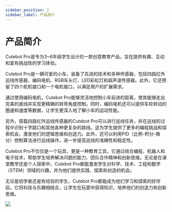 ```yaml
---
sidebar_position: 2
sidebar_label: 产品简介
---
```


# 产品简介

Cutebot Pro是专为3~6年级学生设计的一款创意教育产品，旨在提供有趣、互动和富有挑战性的学习体验。

Cutebot Pro是一辆可爱的小车，装备了先进的技术和多种传感器，包括四路红外巡线传感器、编码电机、RGB车头灯、LED彩虹灯和超声波传感器。此外，它还预留了四个舵机接口和一个电机接口，以满足用户的扩展需求。

通过使用编码电机，Cutebot Pro能够灵活地控制小车前进的距离，使其能够走出完美的直线并实现更精确的转弯角度控制。同时，编码电机还可以提供车轮转动的圈速和速度等数据，让学生更深入地了解小车的运动性能。

另外，搭载四路红外巡线传感器的Cutebot Pro可以进行巡线任务，并在巡线的过程中识别十字路口和其他各种更复杂的路线。这为学生提供了更多的编程挑战和探索机会，激发他们的逻辑思维和创造力。此外，还可以利用PID（比例-积分-微分）控制算法进行巡线操作，进一步提高巡线的准确性和稳定性。

Cutebot Pro不仅仅是一个玩具，更是一种教育工具，它通过结合编程、机器人和电子技术，帮助学生培养解决问题的能力、团队合作精神和创新思维。无论是在课堂教学还是个人探索中，Cutebot Pro都能激发学生对科学、技术、工程和数学（STEM）领域的兴趣，并为他们提供实践、探索和创造的机会。

无论是初学者还是有经验的学生，Cutebot Pro都能成为他们学习和探索的好伴侣。它将科技与乐趣相结合，让学生在玩耍中获得知识，培养他们的创造力和创新思维。

![](./images/cutebot-pro-01.png)
